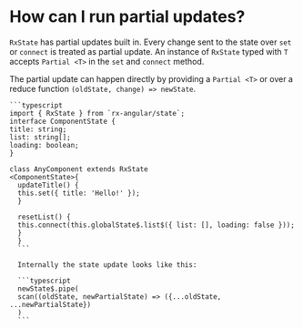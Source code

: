 # How can I run partial updates?

  `RxState` has partial updates built in. Every change sent to the state over `set` or `connect` is treated as partial update.
  An instance of `RxState` typed with `T` accepts `Partial
<T>` in the `set` and `connect` method.

  The partial update can happen directly by providing a `Partial
  <T>` or over a reduce function `(oldState, change) => newState`.

    ```typescript
    import { RxState } from `rx-angular/state`;
    interface ComponentState {
    title: string;
    list: string[];
    loading: boolean;
    }

    class AnyComponent extends RxState
    <ComponentState>{
      updateTitle() {
      this.set({ title: 'Hello!' });
      }

      resetList() {
      this.connect(this.globalState$.list$({ list: [], loading: false }));
      }
      }
      ```

      Internally the state update looks like this:

      ```typescript
      newState$.pipe(
      scan((oldState, newPartialState) => ({...oldState, ...newPartialState})
      )
      ```
